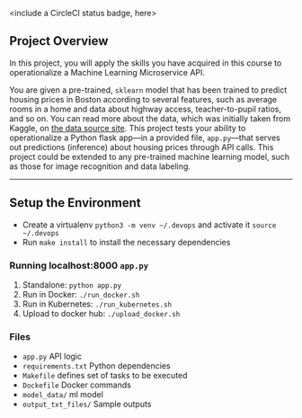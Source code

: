 <include a CircleCI status badge, here>

## Project Overview

In this project, you will apply the skills you have acquired in this course to operationalize a Machine Learning Microservice API.

You are given a pre-trained, `sklearn` model that has been trained to predict housing prices in Boston according to several features, such as average rooms in a home and data about highway access, teacher-to-pupil ratios, and so on. You can read more about the data, which was initially taken from Kaggle, on [the data source site](https://www.kaggle.com/c/boston-housing). This project tests your ability to operationalize a Python flask app—in a provided file, `app.py`—that serves out predictions (inference) about housing prices through API calls. This project could be extended to any pre-trained machine learning model, such as those for image recognition and data labeling.

---

## Setup the Environment

- Create a virtualenv `python3 -m venv ~/.devops` and activate it `source ~/.devops`
- Run `make install` to install the necessary dependencies

### Running localhost:8000 `app.py`

1. Standalone: `python app.py`
2. Run in Docker: `./run_docker.sh`
3. Run in Kubernetes: `./run_kubernetes.sh`
4. Upload to docker hub: `./upload_docker.sh`

### Files

- `app.py` API logic
- `requirements.txt` Python dependencies
- `Makefile` defines set of tasks to be executed
- `Dockefile` Docker commands
- `model_data/` ml model
- `output_txt_files/` Sample outputs
